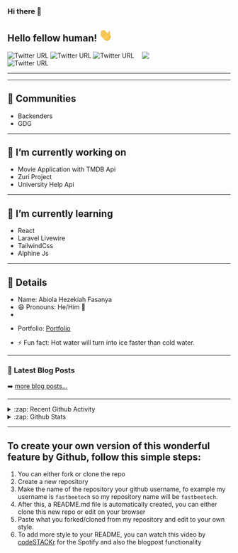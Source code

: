 ### Hi there 👋

<!-- <img src="https://www.google.com/url?sa=i&url=https%3A%2F%2Fwww.liveabout.com%2Ftop-cartoon-characters-of-all-time-137606&psig=AOvVaw2Vx1PmuFD4BnpXI_r_G3Ve&ust=1624417987073000&source=images&cd=vfe&ved=0CAoQjRxqFwoTCPizzNuiqvECFQAAAAAdAAAAABAD.jpg" alt=""> -->

<h2> Hello fellow human! <img src="https://raw.githubusercontent.com/ABSphreak/ABSphreak/master/gifs/Hi.gif" width="30px"></h2>

<img align='right' src="https://raw.githubusercontent.com/adefemi171/adefemi171/master/femiOctocat.png" width='200"'>

![Twitter URL](https://img.shields.io/twitter/url?color=%231DA1F2&label=harbiola78&logo=Twitter&style=social&url=https%3A%2F%2Fwww.twitter.com%2Fharbiola78)
![Twitter URL](https://img.shields.io/twitter/url?color=%231DA1F2&label=harbiola78&logo=facebook&style=social&url=https%3A%2F%2Fwww.facebook.com%2Fharbiola78)
![Twitter URL](https://img.shields.io/twitter/url?color=%231DA1F2&label=abiola%20fasanya&logo=linkedin&style=social&url=https%3A%2F%2Fwww.linkedin.com%2Fin%2Fabiola-fasanya-66a095129%2F%3ForiginalSubdomain%3Dng)
![Twitter URL](https://img.shields.io/twitter/url?color=%231DA1F2&label=abiola%20fasanya&logo=gmail&style=social&url=https%3A%2F%2Fmail.google.com%2Fmail%2Fharbiola78)


---

---

## 👯 Communities
- Backenders 
- GDG

---

## 🔭 I’m currently working on
- Movie Application with TMDB Api
- Zuri Project
- University Help Api

---

## 🌱 I’m currently learning
- React
- Laravel Livewire
- TailwindCss
- Alphine Js

---

## 💬 Details
- Name: Abiola Hezekiah Fasanya
- 😄 Pronouns: He/Him :man:
- 
<!-- - Presentations -->
- Portfolio: [Portfolio]()

- ⚡ Fun fact: Hot water will turn into ice faster than cold water.


---

### 📕 Latest Blog Posts

<!-- BLOG-POST-LIST:START -->

<!-- BLOG-POST-LIST:END -->

➡️ [more blog posts...](https://medium.com/@adefemi171)

---


<details>
  <summary>:zap: Recent Github Activity</summary>
  
    <!--START_SECTION:activity-->
1. 🎉 Merged PR [#7](https://github.com/fastbeetech/fastbeetech/pull/7) in [fastbeetech/fastbeetech](https://github.com/fastbeetech/fastbeetech)
2. 💪 Opened PR [#7](https://github.com/fastbeetech/fastbeetech/pull/7) in [fastbeetech/fastbeetech](https://github.com/fastbeetech/fastbeetech)
3. 🎉 Merged PR [#6](https://github.com/fastbeetech/fastbeetech/pull/6) in [fastbeetech/fastbeetech](https://github.com/fastbeetech/fastbeetech)
4. 💪 Opened PR [#6](https://github.com/fastbeetech/fastbeetech/pull/6) in [fastbeetech/fastbeetech](https://github.com/fastbeetech/fastbeetech)
5. 🎉 Merged PR [#5](https://github.com/fastbeetech/fastbeetech/pull/5) in [fastbeetech/fastbeetech](https://github.com/fastbeetech/fastbeetech)
<!--END_SECTION:activity-->
 

</details>

<details>
  <summary>:zap: Github Stats</summary>
  
  ![Anurag's GitHub stats](https://github-readme-stats-fastbeetech.vercel.app/api?username=fastbeetech&show_icons=true&theme=radical)


</details>




---

## To create your own version of this wonderful feature by Github, follow this simple steps:

1. You can either fork or clone the repo
2. Create a new repository
3. Make the name of the repository your github username, fo example my username is `fastbeetech` so my repository name will be `fastbeetech`.
4. After this, a README.md file is automatically created, you can either clone this new repo or edit on your browser
5. Paste what you forked/cloned from my repository and edit to your own style.
5. To add more style to your README, you can watch this video by [codeSTACKr](https://www.youtube.com/watch?v=n6d4KHSKqGk) for the Spotify and also the blogpost functionality


<!--
**fastbeetech/fastbeetech** is a ✨ _special_ ✨ repository because its `README.md` (this file) appears on your GitHub profile.

Here are some ideas to get you started:

- 🔭 I’m currently working on ...
- 🌱 I’m currently learning ...
- 👯 I’m looking to collaborate on ...
- 🤔 I’m looking for help with ...
- 💬 Ask me about ...
- 📫 How to reach me: ...
- 😄 Pronouns: ...
- ⚡ Fun fact: ...
-->
